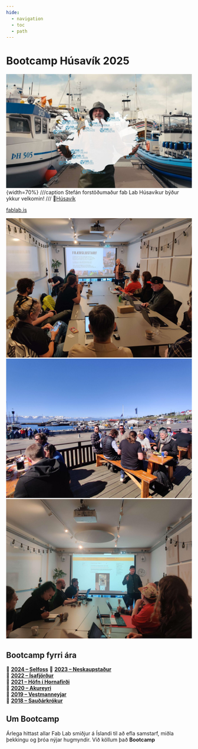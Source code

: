 ```yaml
---
hide:
  - navigation
  - toc
  - path
---
```


# Bootcamp Húsavík 2025

![velkomin](assets/img/index/velkomin_comp.jpg){width=70%}
///caption
Stefán forstöðumaður fab Lab Húsavíkur býður ykkur velkomin! 
///
📍[Húsavík](https://maps.app.goo.gl/7h69oiuoJvUz5X8i9)

[fablab.is](https://fablab.is/)

![alt text](assets/img/index/intro_compressed.jpg)
![alt text](assets/img/index/matur_compressed.jpg)
![alt text](assets/img/index/qc_compressed.jpg)

## Bootcamp fyrri ára

📍 **[2024 – Selfoss](https://fab-lab-island.github.io/fli-bootcamp-2024/)**
📍 **[2023 – Neskaupstaður](https://fab-lab-island.github.io/fli-bootcamp-2023/)**  
📍 **[2022 – Ísafjörður]()**<br>
📍 **[2021 – Höfn í Hornafirði]()**<br>
📍 **[2020 – Akureyri]()**<br>
📍 **[2019 – Vestmanneyjar]()**<br>
📍 **[2018 – Sauðárkrókur]()**<br>

## Um Bootcamp

Árlega hittast allar Fab Lab smiðjur á Íslandi til að efla samstarf, miðla þekkingu og þróa nýjar hugmyndir. Við köllum það **Bootcamp**
